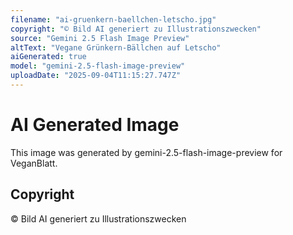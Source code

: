 ```yaml
---
filename: "ai-gruenkern-baellchen-letscho.jpg"
copyright: "© Bild AI generiert zu Illustrationszwecken"
source: "Gemini 2.5 Flash Image Preview"
altText: "Vegane Grünkern-Bällchen auf Letscho"
aiGenerated: true
model: "gemini-2.5-flash-image-preview"
uploadDate: "2025-09-04T11:15:27.747Z"
---
```


# AI Generated Image

This image was generated by gemini-2.5-flash-image-preview for VeganBlatt.

## Copyright
© Bild AI generiert zu Illustrationszwecken
